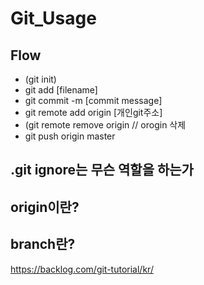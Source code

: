# Git_Usage

## Flow
* (git init)
* git add [filename]
* git commit -m [commit message]
* git remote add origin [개인git주소]
* (git remote remove origin // orogin 삭제
* git push origin master


## .git ignore는 무슨 역할을 하는가


## origin이란?

## branch란?



https://backlog.com/git-tutorial/kr/
